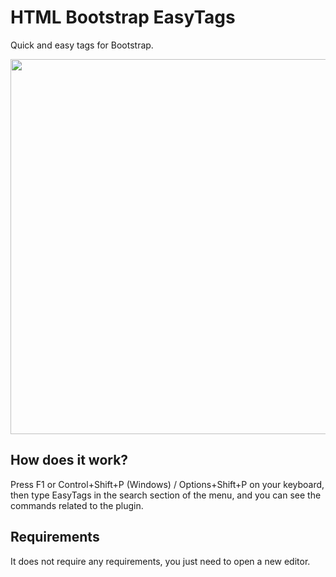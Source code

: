 # HTML Bootstrap EasyTags


Quick and easy tags for Bootstrap.
<div align="center">
  <img height="600" src="https://i.ibb.co/xm2mZ9G/Ekran-Kayd-2023-03-07-09-22-21.gif"  />
</div>

## How does it work?
Press F1 or Control+Shift+P (Windows) / Options+Shift+P on your keyboard, then type EasyTags in the search section of the menu, and you can see the commands related to the plugin.

## Requirements
It does not require any requirements, you just need to open a new editor.

